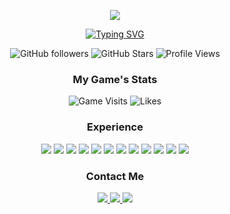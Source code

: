<!-- GIF -->
<p align="center">
  <img src="https://github.com/arjohnsonn/arjohnsonn/blob/main/Background_2.gif?raw=true" />
</p>

<!-- Typing Animation -->
<p align="center">
  <a href="https://git.io/typing-svg"><img src="https://readme-typing-svg.demolab.com?font=JetBrains+Mono&weight=1000&size=25&duration=3000&pause=1000&color=0983F7&center=true&vCenter=true&random=false&width=435&lines=Welcome+to+my+GitHub!;Feel+free+to+view+my+projects+%3A);Support+by+a+star+or+follow!;Thanks+for+viewing+my+profile!" alt="Typing SVG" /></a>
</p>

<!-- Badges -->
<p align="center">
  <img href="https://github.com/arjohnsonn" src="https://img.shields.io/github/followers/arjohnsonn?logo=GitHub&style=for-the-badge" alt="GitHub followers">
  <img href="https://github.com/arjohnsonn" src="https://img.shields.io/github/stars/arjohnsonn?logo=github&style=for-the-badge" alt="GitHub Stars"> 
  <img href="https://github.com/arjohnsonn" src="https://komarev.com/ghpvc/?username=arjohnsonn&style=for-the-badge&color=red" alt="Profile Views">
</p>

<!-- Game -->
<h3 align="center">My Game's Stats</h3>
<p align="center">
 <img src="https://img.shields.io/badge/dynamic/json?url=https%3A%2F%2Fgames.roblox.com%2Fv1%2Fgames%3FuniverseIds%3D4221645607&query=data%5B0%5D.visits&style=for-the-badge&label=Visits&color=white" alt="Game Visits"/>
 <img src="https://img.shields.io/badge/dynamic/json?url=https%3A%2F%2Fgames.roblox.com%2Fv1%2Fgames%2Fvotes%3FuniverseIds%3D4221645607&query=data%5B0%5D.upVotes&style=for-the-badge&label=Likes&color=white" alt="Likes"/>
</p>

<!-- Skills -->
<h3 align="center">Experience</h3>
<p align="center">
 <img src="https://img.shields.io/badge/Python-3776AB?style=for-the-badge&logo=python&logoColor=white"/>
  <img src="https://img.shields.io/badge/HTML5-E34F26?style=for-the-badge&logo=html5&logoColor=white"/>
  <img src="https://img.shields.io/badge/CSS3-1572B6?style=for-the-badge&logo=css3&logoColor=white"/>
  <img src="https://img.shields.io/badge/JavaScript-F7DF1E?style=for-the-badge&logo=javascript&logoColor=black">
  <img src="https://img.shields.io/badge/Java-ED8B00?style=for-the-badge&logo=java&logoColor=white">
  <img src="https://img.shields.io/badge/MongoDB-%234ea94b.svg?style=for-the-badge&logo=mongodb&logoColor=white">
  <img src="https://img.shields.io/badge/node.js-6DA55F?style=for-the-badge&logo=node.js&logoColor=white">
  <img src="https://img.shields.io/badge/lua-2C2D72?style=for-the-badge&logo=lua&logoColor=white">
  <img src="https://img.shields.io/badge/Roblox-000000?style=for-the-badge&logo=roblox&logoColor=white">
  <img src="https://img.shields.io/badge/Luau-00A2FF?style=for-the-badge&logo=robloxstudio&logoColor=white">
  <img src="https://img.shields.io/badge/Xcode-147EFB?style=for-the-badge&logo=xcode&logoColor=white">
  <img src="https://img.shields.io/badge/Swift-F05138?style=for-the-badge&logo=swift&logoColor=white">
</p>

<!-- Socials -->
<h3 align="center">Contact Me</h3>
<p align="center">
  <a align="center" href="https://www.linkedin.com/in/aiden-johnson-35991a2b2/">
     <img src="https://img.shields.io/badge/LinkedIn-0077B5?style=for-the-badge&logo=linkedin&logoColor=white" />
  </a>
   <a align="center" href="https://mail.google.com/mail/?view=cm&to=arjohnsonn12@gmail.com">
     <img src="https://img.shields.io/badge/Personal-D14836?style=for-the-badge&logo=gmail&logoColor=white" />
  </a>
  <a align="center" href="https://mail.google.com/mail/?view=cm&to=arjohnson12@gmail.com">
     <img src="https://img.shields.io/badge/University-fc7b03?style=for-the-badge&logo=gmail&logoColor=white" />
  </a>
</p>
